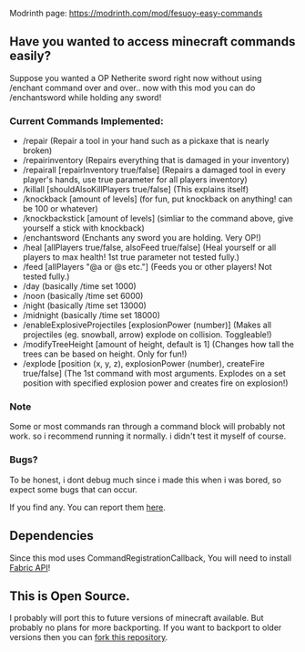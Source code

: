 Modrinth page: https://modrinth.com/mod/fesuoy-easy-commands

## Have you wanted to access minecraft commands easily? 

Suppose you wanted a OP Netherite sword right now without using /enchant command over and over.. now with this mod you can do /enchantsword while holding any sword!

### Current Commands Implemented:

- /repair (Repair a tool in your hand such as a pickaxe that is nearly broken)
- /repairinventory (Repairs everything that is damaged in your inventory)
- /repairall [repairInventory true/false] (Repairs a damaged tool in every player's hands, use true parameter for all players inventory)
- /killall [shouldAlsoKillPlayers true/false] (This explains itself)
- /knockback [amount of levels] (for fun, put knockback on anything! can be 100 or whatever)
- /knockbackstick [amount of levels] (simliar to the command above, give yourself a stick with knockback)
- /enchantsword (Enchants any sword you are holding. Very OP!)
- /heal [allPlayers true/false, alsoFeed true/false] (Heal yourself or all players to max health! 1st true parameter not tested fully.)
- /feed [allPlayers "@a or @s etc."] (Feeds you or other players! Not tested fully.)
- /day (basically /time set 1000)
- /noon (basically /time set 6000)
- /night (basically /time set 13000)
- /midnight (basically /time set 18000)
- /enableExplosiveProjectiles [explosionPower (number)] (Makes all projectiles (eg. snowball, arrow) explode on collision. Toggleable!)
- /modifyTreeHeight [amount of height, default is 1] (Changes how tall the trees can be based on height. Only for fun!)
- /explode [position (x, y, z), explosionPower (number), createFire true/false] (The 1st command with most arguments. Explodes on a set position with specified explosion power and creates fire on explosion!)

### Note
Some or most commands ran through a command block will probably not work. so i recommend running it normally. i didn't test it myself of course.

### Bugs?
To be honest, i dont debug much since i made this when i was bored, so expect some bugs that can occur.

If you find any. You can report them [here](https://github.com/Fesuoy1/Easy-Commands-1.20.X/issues).

## Dependencies
Since this mod uses CommandRegistrationCallback, You will need to install [Fabric API](https://modrinth.com/mod/fabric-api)!

## This is Open Source.
I probably will port this to future versions of minecraft available. But probably no plans for more backporting. If you want to backport to older versions then you can [fork this repository](https://github.com/Fesuoy1/Easy-Commands-1.20.X/fork).

